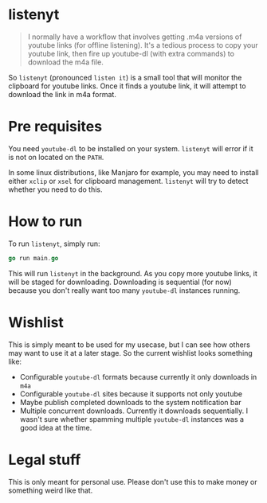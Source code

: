 # listenyt
> I normally have a workflow that involves getting .m4a versions of youtube links (for offline listening). It's a tedious process to copy your youtube link, then fire up youtube-dl (with extra commands) to download the m4a file.

So `listenyt` (pronounced `listen it`) is a small tool that will monitor the clipboard for youtube links. Once it finds a youtube link, it will attempt to download the link in m4a format.

# Pre requisites
You need `youtube-dl` to be installed on your system. `listenyt` will error if it is not on located on the `PATH`.

In some linux distributions, like Manjaro for example, you may need to install either `xclip` or `xsel` for clipboard management. `listenyt` will try to detect whether you need to do this.

# How to run
To run `listenyt`, simply run:

```go
go run main.go
```

This will run `listenyt` in the background. As you copy more youtube links, it will be staged for downloading. Downloading is sequential (for now) because you don't really want too many `youtube-dl` instances running.

# Wishlist
This is simply meant to be used for my usecase, but I can see how others may want to use it at a later stage. So the current wishlist looks something like:

* Configurable `youtube-dl` formats because currently it only downloads in `m4a`
* Configurable `youtube-dl` sites because it supports not only youtube
* Maybe publish completed downloads to the system notification bar
* Multiple concurrent downloads. Currently it downloads sequentially. I wasn't sure whether spamming multiple `youtube-dl` instances was a good idea at the time.

# Legal stuff
This is only meant for personal use. Please don't use this to make money or something weird like that.